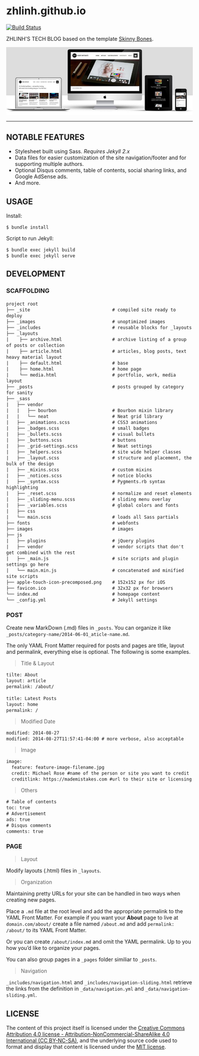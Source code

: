 # zhlinh.github.io

[![Build Status](https://travis-ci.org/zhlinh/zhlinh.github.io.svg?branch=master)](https://travis-ci.org/zhlinh/zhlinh.github.io)

ZHLINH'S TECH BLOG based on the template [Skinny Bones](http://mmistakes.github.io/skinny-bones-jekyll/).

![screenshot of Skinny Bones](skinny-bones-template.jpg)

---

## NOTABLE FEATURES

* Stylesheet built using Sass. *Requires Jekyll 2.x*
* Data files for easier customization of the site navigation/footer and for supporting multiple authors.
* Optional Disqus comments, table of contents, social sharing links, and Google AdSense ads.
* And more.

## USAGE

Install:
```
$ bundle install
```

Script to run Jekyll:
```
$ bundle exec jekyll build
$ bundle exec jekyll serve
```

## DEVELOPMENT

### SCAFFOLDING

```
project root
├── _site                               # compiled site ready to deploy
├── _images                             # unoptimized images
├── _includes                           # reusable blocks for _layouts
├── _layouts
|    ├── archive.html                   # archive listing of a group of posts or collection
|    ├── article.html                   # articles, blog posts, text heavy material layout
|    ├── default.html                   # base
|    ├── home.html                      # home page
|    └── media.html                     # portfolio, work, media layout
├── _posts                              # posts grouped by category for sanity
├── _sass
|   ├── vendor
|   |   ├── bourbon                     # Bourbon mixin library
|   |   └── neat                        # Neat grid library
|   ├── _animations.scss                # CSS3 animations
|   ├── _badges.scss                    # small badges
|   ├── _bullets.scss                   # visual bullets
|   ├── _buttons.scss                   # buttons
|   ├── _grid-settings.scss             # Neat settings
|   ├── _helpers.scss                   # site wide helper classes
|   ├── _layout.scss                    # structure and placement, the bulk of the design
|   ├── _mixins.scss                    # custom mixins
|   ├── _notices.scss                   # notice blocks
|   ├── _syntax.scss                    # Pygments.rb syntax highlighting
|   ├── _reset.scss                     # normalize and reset elements
|   ├── _sliding-menu.scss              # sliding menu overlay
|   ├── _variables.scss                 # global colors and fonts
|   ├── css
|   └── main.scss                       # loads all Sass partials
├── fonts                               # webfonts
├── images                              # images
├── js
|   ├── plugins                         # jQuery plugins
|   ├── vendor                          # vendor scripts that don't get combined with the rest
|   ├── _main.js                        # site scripts and plugin settings go here
|   └── main.min.js                     # concatenated and minified site scripts
├── apple-touch-icon-precomposed.png    # 152x152 px for iOS
├── favicon.ico                         # 32x32 px for browsers
└── index.md                            # homepage content
└── _config.yml                         # Jekyll settings
```

### POST

Create new MarkDown (.md) files in `_posts`. You can organize it like
`_posts/category-name/2014-06-01_aticle-name.md`.

The only YAML Front Matter required for posts and pages are title, layout and
permalink, everything else is optional. The following is some examples.

> Title & Layout

```
tilte: About
layout: article
permalink: /about/

title: Latest Posts
layout: home
permalink: /
```

> Modified Date

```
modified: 2014-08-27
modified: 2014-08-27T11:57:41-04:00 # more verbose, also acceptable
```

> Image

```
image:
  feature: feature-image-filename.jpg
  credit: Michael Rose #name of the person or site you want to credit
  creditlink: https://mademistakes.com #url to their site or licensing
```

> Others

```
# Table of contents
toc: true
# Advertisement
ads: true
# Disqus comments
comments: true
```

### PAGE

> Layout

Modify layouts (.html) files in `_layouts`.

> Organization

Maintaining pretty URLs for your site can be handled in two ways when creating
new pages.

Place a `.md` file at the root level and add the appropriate permalink to the
YAML Front Matter.  For example if you want your **About** page to live at
`domain.com/about/` create a file named `/about.md` and add `permalink: /about/`
to its YAML Front Matter.

Or you can create `/about/index.md` and omit the YAML permalink.
Up to you how you’d like to organize your pages.

You can also group pages in a `_pages` folder similiar to `_posts`.

> Navigation

`_includes/navigation.html` and `_includes/navigation-sliding.html` retrieve the
links from the definition in `_data/navigation.yml` and `_data/navigation-sliding.yml`.


## LICENSE

The content of this project itself is licensed under the
[Creative Commons Attribution 4.0 license - Attribution-NonCommercial-ShareAlike 4.0 International (CC BY-NC-SA)](https://creativecommons.org/licenses/by-nc-sa/4.0/legalcode),
and the underlying source code used to format and display that content is
licensed under the [MIT license](https://opensource.org/licenses/mit-license.php).

